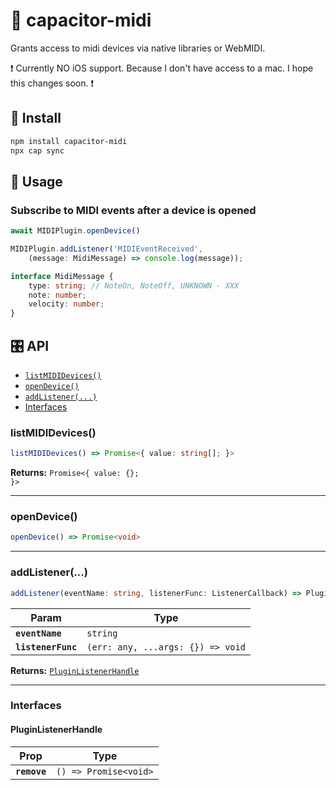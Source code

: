 # 🎹 capacitor-midi

Grants access to midi devices via native libraries or WebMIDI. 

❗ Currently NO iOS support. Because I don't have access to a mac. I hope this changes soon. ❗

## 🔌 Install

```bash
npm install capacitor-midi
npx cap sync
```

## 🎼 Usage
### Subscribe to MIDI events after a device is opened
```typescript
await MIDIPlugin.openDevice()

MIDIPlugin.addListener('MIDIEventReceived', 
    (message: MidiMessage) => console.log(message));

interface MidiMessage {
    type: string; // NoteOn, NoteOff, UNKNOWN - XXX
    note: number;
    velocity: number;
}
```

## 🎛 API

<docgen-index>

* [`listMIDIDevices()`](#listmididevices)
* [`openDevice()`](#opendevice)
* [`addListener(...)`](#addlistener)
* [Interfaces](#interfaces)

</docgen-index>

<docgen-api>
<!--Update the source file JSDoc comments and rerun docgen to update the docs below-->

### listMIDIDevices()

```typescript
listMIDIDevices() => Promise<{ value: string[]; }>
```

**Returns:** <code>Promise&lt;{ value: {}; }&gt;</code>

--------------------


### openDevice()

```typescript
openDevice() => Promise<void>
```

--------------------


### addListener(...)

```typescript
addListener(eventName: string, listenerFunc: ListenerCallback) => PluginListenerHandle
```

| Param              | Type                                            |
| ------------------ | ----------------------------------------------- |
| **`eventName`**    | <code>string</code>                             |
| **`listenerFunc`** | <code>(err: any, ...args: {}) =&gt; void</code> |

**Returns:** <code><a href="#pluginlistenerhandle">PluginListenerHandle</a></code>

--------------------


### Interfaces


#### PluginListenerHandle

| Prop         | Type                                      |
| ------------ | ----------------------------------------- |
| **`remove`** | <code>() =&gt; Promise&lt;void&gt;</code> |

</docgen-api>
